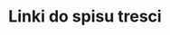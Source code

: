---
layout: page
show_meta: false
title: "Linki do spisu tresci"
subheadline: "Polish tech comm scene"
header:
   image_fullwidth: "header_unsplash_5.jpg"
permalink: "/techscene/"
---